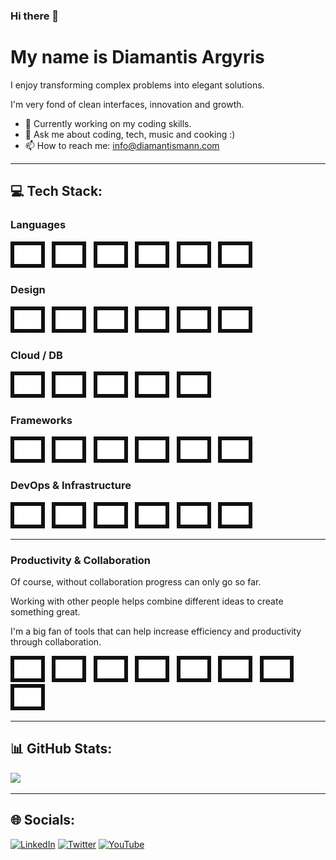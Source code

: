 ### Hi there 👋

# My name is Diamantis Argyris

<p>I enjoy transforming complex problems into elegant solutions.</p>
<p>I'm very fond of clean interfaces, innovation and growth.</p>

- 🌱 Currently working on my coding skills.
- 💬 Ask me about coding, tech, music and cooking :)
- 📫 How to reach me: info@diamantismann.com

<hr />

## 💻 Tech Stack:

### Languages

<p>
    <img src="icons/languages/shell.png" width="auto" height="30" title="Shell" alt="Shell" style="display: inline-block; background-color: #111; padding: 6px;">&nbsp;&nbsp;
    <img src="icons/languages/python.png" width="auto" height="30" title="Python" alt="Python" style="display: inline-block; background-color: #111; padding: 6px;">&nbsp;&nbsp;
    <img src="icons/languages/swift.png" width="auto" height="30" title="Swift" alt="Swift" style="display: inline-block; background-color: #111; padding: 6px;">&nbsp;&nbsp;
    <img src="icons/languages/java.png" width="auto" height="30" title="Java" alt="Java" style="display: inline-block; background-color: #111; padding: 6px;">&nbsp;&nbsp;
    <img src="icons/languages/js.png" width="auto" height="30" title="Js" alt="Js" style="display: inline-block; background-color: #111; padding: 6px;">&nbsp;&nbsp;
    <img src="icons/languages/ts.png" width="auto" height="30" title="Ts" alt="Ts" style="display: inline-block; background-color: #111; padding: 6px;">&nbsp;&nbsp;
</p>

### Design

  <p>
    <img src="icons/design/penpot.png" width="auto" height="30" alt="Penpot" style="display: inline-block; background-color: #111; padding: 6px;">&nbsp;&nbsp;
    <img src="icons/design/gimp.png" width="auto" height="30" alt="Gimp" style="display: inline-block; background-color: #111; padding: 6px;">&nbsp;&nbsp;
		<img src="icons/design/figma.png" width="auto" height="30" alt="Figma" style="display: inline-block; background-color: #111; padding: 6px;">&nbsp;&nbsp;
    <img src="icons/design/inkscape.png" width="auto" height="30" alt="Inkscape" style="display: inline-block; background-color: #111; padding: 6px;">&nbsp;&nbsp;
    <img src="icons/design/darktable.png" width="auto" height="30" alt="Darktable" style="display: inline-block; background-color: #111; padding: 6px;">&nbsp;&nbsp;
		<img src="icons/design/blender.png" width="auto" height="30" alt="Blender" style="display: inline-block; background-color: #111; padding: 6px;">&nbsp;&nbsp;
	</p>

### Cloud / DB

  <p>
    <img src="icons/cloud-and-db/aws.png" width="auto" height="30" alt="aws" style="display: inline-block; background-color: #111; padding: 6px;">&nbsp;&nbsp;
    <img src="icons/cloud-and-db/azure.png" width="auto" height="30" alt="azure" style="display: inline-block; background-color: #111; padding: 6px;">&nbsp;&nbsp;
    <img src="icons/cloud-and-db/gcloud.png" width="auto" height="30" alt="gcloud" style="display: inline-block; background-color: #111; padding: 6px;">&nbsp;&nbsp;
		<img src="icons/cloud-and-db/postgres.png" width="auto" height="30" alt="postgres" style="display: inline-block; background-color: #111; padding: 6px;">&nbsp;&nbsp;
    <img src="icons/cloud-and-db/mongo.png" width="auto" height="30" alt="mongodb" style="display: inline-block; background-color: #111; padding: 6px;">&nbsp;&nbsp;
	</p>

### Frameworks

  <p>
    <img src="icons/frameworks/flask.png" width="auto" height="30" alt="flask" style="display: inline-block; background-color: #111; padding: 6px;">&nbsp;&nbsp;
    <img src="icons/frameworks/tailwind.png" width="auto" height="30" alt="tailwind" style="display: inline-block; background-color: #111; padding: 6px;">&nbsp;&nbsp;
    <img src="icons/frameworks/nest.png" width="auto" height="30" alt="nest" style="display: inline-block; background-color: #111; padding: 6px;">&nbsp;&nbsp;
		<img src="icons/frameworks/react.png" width="auto" height="30" alt="react" style="display: inline-block; background-color: #111; padding: 6px;">&nbsp;&nbsp;
    <img src="icons/frameworks/express.png" width="auto" height="30" alt="express" style="display: inline-block; background-color: #111; padding: 6px;">&nbsp;&nbsp;
    <img src="icons/frameworks/next.png" width="auto" height="30" alt="next" style="display: inline-block; background-color: #111; padding: 6px;">&nbsp;&nbsp;
	</p>

### DevOps & Infrastructure

  <p>
    <img src="icons/devops-and-infrastructure/github.png" width="auto" height="30" alt="github" style="display: inline-block; background-color: #111; padding: 6px;">&nbsp;&nbsp;
    <img src="icons/devops-and-infrastructure/linux.png" width="auto" height="30" alt="linux" style="display: inline-block; background-color: #111; padding: 6px;">&nbsp;&nbsp;
    <img src="icons/devops-and-infrastructure/docker.png" width="auto" height="30" alt="docker" style="display: inline-block; background-color: #111; padding: 6px;">&nbsp;&nbsp;
		<img src="icons/devops-and-infrastructure/nginx.png" width="auto" height="30" alt="nginx" style="display: inline-block; background-color: #111; padding: 6px;">&nbsp;&nbsp;
    <img src="icons/devops-and-infrastructure/node.png" width="auto" height="30" alt="node" style="display: inline-block; background-color: #111; padding: 6px;">&nbsp;&nbsp;
    <img src="icons/devops-and-infrastructure/dns.png" width="auto" height="30" alt="dns" style="display: inline-block; background-color: #111; padding: 6px;">&nbsp;&nbsp;
	</p>

<hr>

### Productivity & Collaboration

<p>Of course, without collaboration progress can only go so far.</p>
<p>Working with other people helps combine different ideas to create something great.</p>

<p>I'm a big fan of tools that can help increase efficiency and productivity through collaboration.</p>

  <p>
    <img src="icons/productivity-and-collaboration/asana.png" width="auto" height="30" alt="asana" style="display: inline-block; background-color: #111; padding: 6px;">&nbsp;&nbsp;
    <img src="icons/productivity-and-collaboration/jetbrains.png" width="auto" height="30" alt="jetbrains" style="display: inline-block; background-color: #111; padding: 6px;">&nbsp;&nbsp;
    <img src="icons/productivity-and-collaboration/vscode.png" width="auto" height="30" alt="vscode" style="display: inline-block; background-color: #111; padding: 6px;">&nbsp;&nbsp;
		<img src="icons/productivity-and-collaboration/vim.png" width="auto" height="30" alt="vim" style="display: inline-block; background-color: #111; padding: 6px;">&nbsp;&nbsp;
    <img src="icons/productivity-and-collaboration/teams.png" width="auto" height="30" alt="teams" style="display: inline-block; background-color: #111; padding: 6px;">&nbsp;&nbsp;
    <img src="icons/productivity-and-collaboration/slack.png" width="auto" height="30" alt="slack" style="display: inline-block; background-color: #111; padding: 6px;">&nbsp;&nbsp;
		<img src="icons/productivity-and-collaboration/postman.png" width="auto" height="30" alt="postman" style="display: inline-block; background-color: #111; padding: 6px;">&nbsp;&nbsp;
		<img src="icons/productivity-and-collaboration/office.png" width="auto" height="30" alt="office" style="display: inline-block; background-color: #111; padding: 6px;">&nbsp;&nbsp;
	</p>

<hr />

## 📊 GitHub Stats:

![](https://github-readme-streak-stats.herokuapp.com/?user=diamantismann&theme=user&hide_border=false)<br/>

<hr />

## 🌐 Socials:

[![LinkedIn](https://img.shields.io/badge/LinkedIn-%230077B5.png?logo=linkedin&logoColor=white)](https://www.linkedin.com/in/diamantismann) [![Twitter](https://img.shields.io/badge/Twitter-%231DA1F2.png?logo=X&logoColor=white)](https://twitter.com/diamantismann) [![YouTube](https://img.shields.io/badge/YouTube-%23FF0000.png?logo=YouTube&logoColor=white)](https://www.youtube.com/channel/diamantismann)

